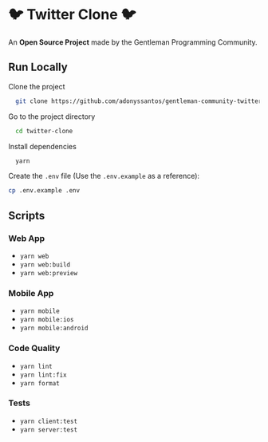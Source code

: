 # 🐦 Twitter Clone 🐦

An **Open Source Project** made by the Gentleman Programming Community.


## Run Locally

Clone the project

```bash
  git clone https://github.com/adonyssantos/gentleman-community-twitter-clone twitter-clone
```

Go to the project directory

```bash
  cd twitter-clone
```

Install dependencies

```bash
  yarn
```

Create the `.env` file (Use the `.env.example` as a reference):

```bash
cp .env.example .env
```

## Scripts

### Web App

- `yarn web`
- `yarn web:build`
- `yarn web:preview`

### Mobile App

- `yarn mobile`
- `yarn mobile:ios`
- `yarn mobile:android`

### Code Quality

- `yarn lint`
- `yarn lint:fix`
- `yarn format`

### Tests

- `yarn client:test`
- `yarn server:test`
